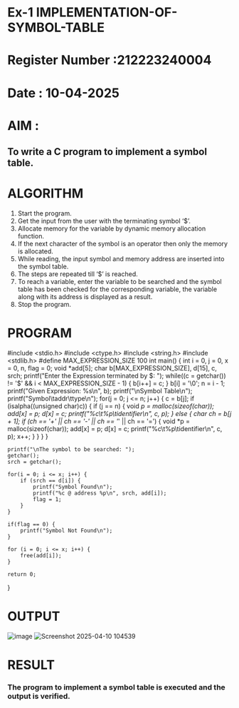# Ex-1 IMPLEMENTATION-OF-SYMBOL-TABLE
# Register Number :212223240004
# Date : 10-04-2025
# AIM :
## To write a C program to implement a symbol table.
# ALGORITHM
1.	Start the program.
2.	Get the input from the user with the terminating symbol ‘$’.
3.	Allocate memory for the variable by dynamic memory allocation function.
4.	If the next character of the symbol is an operator then only the memory is allocated.
5.	While reading, the input symbol and memory address are inserted into the symbol table.
6.	The steps are repeated till ‘$’ is reached.
7.	To reach a variable, enter the variable to be searched and the symbol table has been checked for the corresponding variable, the variable along with its address is displayed as a result.
8.	Stop the program. 
# PROGRAM
#include <stdio.h> 
#include <ctype.h> 
#include <string.h> 
#include <stdlib.h>
#define MAX_EXPRESSION_SIZE 100
int main() {
    int i = 0, j = 0, x = 0, n, flag = 0; 
    void *add[5];
    char b[MAX_EXPRESSION_SIZE], d[15], c, srch;
    printf("Enter the Expression terminated by $: ");
    while((c = getchar()) != '$' && i < MAX_EXPRESSION_SIZE - 1) { 
        b[i++] = c;
    }
    b[i] = '\0'; 
    n = i - 1;
    printf("Given Expression: %s\n", b);
    printf("\nSymbol Table\n"); 
    printf("Symbol\taddr\ttype\n");
    for(j = 0; j <= n; j++) { 
        c = b[j];
        if (isalpha((unsigned char)c)) { 
            if (j == n) {
                void *p = malloc(sizeof(char)); 
                add[x] = p;
                d[x] = c; 
                printf("%c\t%p\tidentifier\n", c, p);
            } else {
                char ch = b[j + 1];
                if (ch == '+' || ch == '-' || ch == '*' || ch == '=') { 
                    void *p = malloc(sizeof(char));
                    add[x] = p;
                    d[x] = c; 
                    printf("%c\t%p\tidentifier\n", c, p); 
                    x++;
                }
            }
        }
    }

    printf("\nThe symbol to be searched: "); 
    getchar(); 
    srch = getchar();
    
    for(i = 0; i <= x; i++) { 
        if (srch == d[i]) {
            printf("Symbol Found\n"); 
            printf("%c @ address %p\n", srch, add[i]); 
            flag = 1;
        }
    }

    if(flag == 0) {
        printf("Symbol Not Found\n");
    }

    for (i = 0; i <= x; i++) {
        free(add[i]);
    }

    return 0;
}
        

    
# OUTPUT
![image](https://github.com/user-attachments/assets/12ddaaf5-c78e-4c0c-a3bb-0c8098df494a)
![Screenshot 2025-04-10 104539](https://github.com/user-attachments/assets/934fe0a1-c3eb-4ee9-9345-50b63745301b)

# RESULT
### The program to implement a symbol table is executed and the output is verified.
